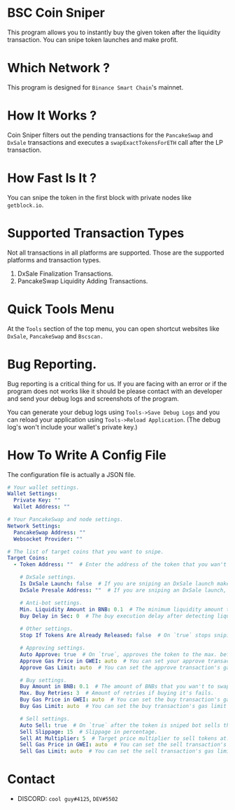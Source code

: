 # BSC Coin Sniper
This program allows you to instantly buy the given token after the liquidity transaction. You can snipe token launches and make profit.

# Which Network ?
This program is designed for `Binance Smart Chain`'s mainnet.

# How It Works ?
Coin Sniper filters out the pending transactions for the `PancakeSwap` and `DxSale` transactions and executes a `swapExactTokensForETH` call after the LP transaction.

# How Fast Is It ?
You can snipe the token in the first block with private nodes like `getblock.io`.

# Supported Transaction Types
Not all transactions in all platforms are supported. Those are the supported platforms and transaction types.

1. DxSale Finalization Transactions.
2. PancakeSwap Liquidity Adding Transactions.

# Quick Tools Menu
At the `Tools` section of the top menu, you can open shortcut websites like `DxSale`, `PancakeSwap` and `Bscscan.`

# Bug Reporting.
Bug reporting is a critical thing for us. If you are facing with an error or if the program does not works like it should be please contact with an developer and send your debug logs and screenshots of the program.

You can generate your debug logs using `Tools->Save Debug Logs` and you can reload your application using `Tools->Reload Application`.
(The debug log's won't include your wallet's private key.)

# How To Write A Config File
The configuration file is actually a JSON file.

```yml
# Your wallet settings.
Wallet Settings:
  Private Key: ""
  Wallet Address: ""

# Your PancakeSwap and node settings.
Network Settings:
  PancakeSwap Address: ""
  Websocket Provider: ""

# The list of target coins that you want to snipe.
Target Coins:
  - Token Address: ""  # Enter the address of the token that you wan't to snipe here.

    # DxSale settings.
    Is DxSale Launch: false  # If you are sniping an DxSale launch make that `true`.
    DxSale Presale Address: ""  # If you are sniping an DxSale launch, enter the presale address here.

    # Anti-bot settings.
    Min. Liquidity Amount in BNB: 0.1  # The minimum liquidity amount to detect.
    Buy Delay in Sec: 0  # The buy execution delay after detecting liquidity. (3 seconds =~ 1 block)
    
    # Other settings.
    Stop If Tokens Are Already Released: false  # On `true` stops sniping if the tokens are already released.

    # Approving settings.
    Auto Approve: true  # On `true`, approves the token to the max. before sniping.
    Approve Gas Price in GWEI: auto  # You can set your approve transaction's gas price here. (Auto is recommended.)
    Approve Gas Limit: auto  # You can set the approve transaction's gas limit manually here. (Auto is recommended.)

    # Buy settings.
    Buy Amount in BNB: 0.1  # The amount of BNBs that you wan't to swap.
    Max. Buy Retries: 3  # Amount of retries if buying it's fails. 
    Buy Gas Price in GWEI: auto  # You can set the buy transaction's gas price manually here. (Auto is recommended.)
    Buy Gas Limit: auto  # You can set the buy transaction's gas limit manually here. (Auto is recommended.)

    # Sell settings.
    Auto Sell: true  # On `true` after the token is sniped bot sells the tokens at a target price.
    Sell Slippage: 15  # Slippage in percentage.
    Sell At Multiplier: 5  # Target price multiplier to sell tokens at. (ex. this sells at 5X.)
    Sell Gas Price in GWEI: auto  # You can set the sell transaction's gas price manually here. (Auto is recommended.)
    Sell Gas Limit: auto  # You can set the sell transaction's gas limit manually here. (Auto is recommended.)
```

# Contact
* DISCORD: `cool guy#4125`, `DEV#5502`
